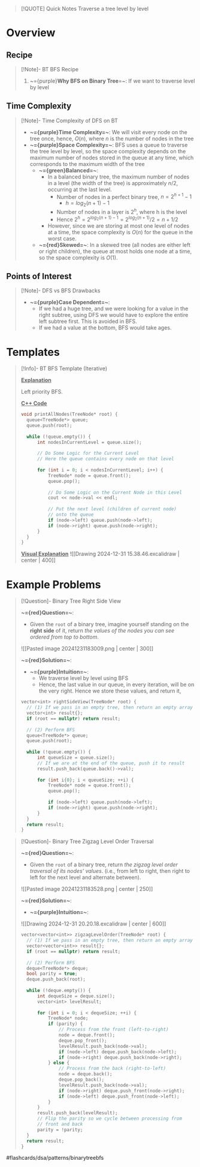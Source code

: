 > [!QUOTE] Quick Notes
> Traverse a tree level by level

# Overview
## Recipe

>[!Note]- BT BFS Recipe
> <!-- Multiline -->
>1. ~={purple}**Why BFS on Binary Tree**=~: If we want to traverse level by level

## Time Complexity

>[!Note]- Time Complexity of DFS on BT
> <!-- Multiline -->
> * **~={purple}Time Complexity=~**: We will visit every node on the tree once, hence, $O(n)$, where $n$ is the number of nodes in the tree
> * **~={purple}Space Complexity=~**: BFS uses a queue to traverse the tree level by level, so the space complexity depends on the maximum number of nodes stored in the queue at any time, which corresponds to the maximum width of the tree
> 	* **~={green}Balanced=~**:
> 		* In a balanced binary tree, the maximum number of nodes in a level (the width of the tree) is approximately $n/2$, occurring at the last level.
> 			* Number of nodes in a perfect binary tree, $n=2^{h+1}-1$
> 				* $h=log_2(n+1)-1$
> 			* Number of nodes in a layer is $2^h$, where h is the level
> 			* Hence $2^h = 2^{log_2(n+1)-1}=2^{log_2(n+1)}/2={n+1}/2$
> 		* However, since we are storing at most one level of nodes at a time, the space complexity is $O(n)$ for the queue in the worst case.
> 	* **~={red}Skewed=~**: In a skewed tree (all nodes are either left or right children), the queue at most holds one node at a time, so the space complexity is $O(1)$.

## Points of Interest

>[!Note]- DFS vs BFS Drawbacks
> <!-- Multiline -->
> * **~={purple}Case Dependent=~**: 
> 	* If we had a huge tree, and we were looking for a value in the right subtree, using DFS we would have to explore the entire left subtree first. This is avoided in BFS.
> 	* If we had a value at the bottom, BFS would take ages.

# Templates

>[!Info]- BT BFS Template (Iterative)
><!-- Multiline -->
><u>**Explanation**</u>
>
>Left priority BFS.
>
><u>**C++ Code**</u>
>```cpp
>void printAllNodes(TreeNode* root) {
>	queue<TreeNode*> queue;
>	queue.push(root);
>	
>	while (!queue.empty()) {
>		int nodesInCurrentLevel = queue.size();
>		
>		// Do Some Logic for the Current Level
>		// Here the queue contains every node on that level
>		
>		for (int i = 0; i < nodesInCurrentLevel; i++) {
>			TreeNode* node = queue.front();
>			queue.pop();
>			
>			// Do Some Logic on the Current Node in this Level
>			cout << node->val << endl;
>			
>			// Put the next level (children of current node) 
>			// onto the queue
>			if (node->left) queue.push(node->left);
>			if (node->right) queue.push(node->right);
>		}
>	}
>}
>```
><u>**Visual Explanation**</u>
> ![[Drawing 2024-12-31 15.38.46.excalidraw | center | 400]]

# Example Problems

> [!Question]- Binary Tree Right Side View
> <!-- Multiline -->
> **~={red}Question=~**:
>* Given the `root` of a binary tree, imagine yourself standing on the **right side** of it, return _the values of the nodes you can see ordered from top to bottom_.
>
>![[Pasted image 20241231183009.png | center | 300]]
>
>**~={red}Solution=~**:
>* **~={purple}Intuition=~**:
>	* We traverse level by level using BFS
>	* Hence, the last value in our queue, in every iteration, will be on the very right. Hence we store these values, and return it,
>
>```cpp
>vector<int​> rightSideView(TreeNode* root) {
>	// (1) If we pass in an empty tree, then return an empty array
>	vector<int​> result{};
>	if (root == nullptr) return result;
>	
>	// (2) Perform BFS
>	queue<TreeNode*​> queue;
>	queue.push(root);
>	
>	while (!queue.empty()) {
>		int queueSize = queue.size();
>		// If we are at the end of the queue, push it to result
>		result.push_back(queue.back()->val);
>		
>		for (int i{0}; i < queueSize; ++i) {
>			TreeNode* node = queue.front();
>			queue.pop();
>			
>			if (node->left) queue.push(node->left);
>			if (node->right) queue.push(node->right);
>		}
>	}
>	return result;
>}
>```

> [!Question]- Binary Tree Zigzag Level Order Traversal
> <!-- Multiline -->
> **~={red}Question=~**:
>* Given the `root` of a binary tree, return _the zigzag level order traversal of its nodes' values_. (i.e., from left to right, then right to left for the next level and alternate between).
>
> ![[Pasted image 20241231183528.png | center | 250]]
>
>**~={red}Solution=~**:
>* **~={purple}Intuition=~**:
>
> ![[Drawing 2024-12-31 20.20.18.excalidraw | center | 600]]
>
>```cpp
>vector<vector<int​>> zigzagLevelOrder(TreeNode* root) {
>	// (1) If we pass in an empty tree, then return an empty array
>	vector<vector<int​>> result{};
>	if (root == nullptr) return result;
>	
>	// (2) Perform BFS
>	deque<TreeNode*> deque;
>	bool parity = true;
>	deque.push_back(root);
>	
>	while (!deque.empty()) {
>		int dequeSize = deque.size();
>		vector<int​> levelResult;
>		
>		for (int i = 0; i < dequeSize; ++i) {
>			TreeNode* node;
>			if (parity) {
>				// Process from the front (left-to-right)
>				node = deque.front();
>				deque.pop_front();
>				levelResult.push_back(node->val);
>				if (node->left) deque.push_back(node->left);
>				if (node->right) deque.push_back(node->right);
>			} else {
>				// Process from the back (right-to-left)
>				node = deque.back();
>				deque.pop_back();
>				levelResult.push_back(node->val);
>				if (node->right) deque.push_front(node->right);
>				if (node->left) deque.push_front(node->left);
>			}
>		}
>		result.push_back(levelResult);
>		// Flip the parity so we cycle between processing from
>		// front and back
>		parity = !parity;
>	}
>	return result;
>}
>```

#flashcards/dsa/patterns/binarytreebfs
